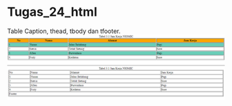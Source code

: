 # Tugas_24_html
Table Caption, thead, tbody dan tfooter.
![tugas24](tg24-1.png)
![tugas24](tg24-2.png)
